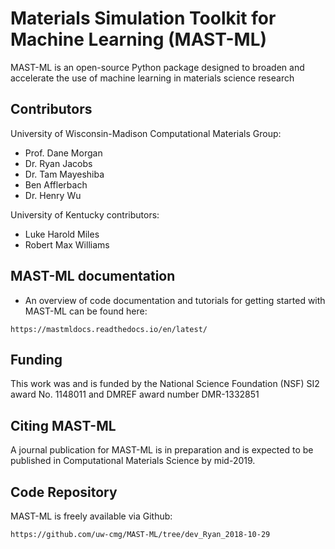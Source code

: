# Materials Simulation Toolkit for Machine Learning (MAST-ML)

MAST-ML is an open-source Python package designed to broaden and accelerate the use of machine learning in materials science research


## Contributors

University of Wisconsin-Madison Computational Materials Group:
* Prof. Dane Morgan
* Dr. Ryan Jacobs
* Dr. Tam Mayeshiba
* Ben Afflerbach
* Dr. Henry Wu

University of Kentucky contributors:
* Luke Harold Miles
* Robert Max Williams

## MAST-ML documentation
* An overview of code documentation and tutorials for getting started with MAST-ML can be found here:

```
https://mastmldocs.readthedocs.io/en/latest/
```

## Funding

This work was and is funded by the National Science Foundation (NSF) SI2 award No. 1148011 and DMREF award number DMR-1332851


## Citing MAST-ML

A journal publication for MAST-ML is in preparation and is expected to be published in Computational Materials Science by mid-2019.


## Code Repository

MAST-ML is freely available via Github: 

```
https://github.com/uw-cmg/MAST-ML/tree/dev_Ryan_2018-10-29
```
